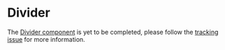# Divider

The [Divider component](https://material.io/go/design-dividers) is yet to be
completed, please follow the [tracking
issue](https://github.com/material-components/material-components-android/issues/78)
for more information.
